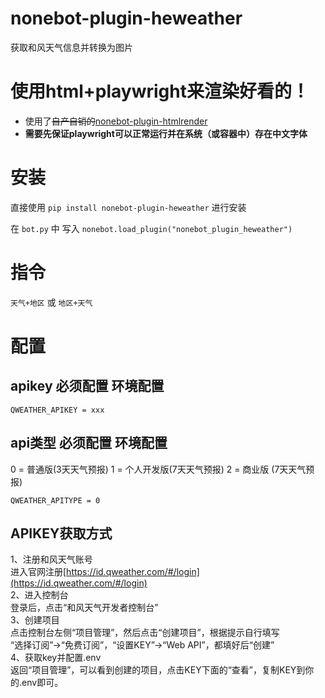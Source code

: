 # nonebot-plugin-heweather

获取和风天气信息并转换为图片

# 使用html+playwright来渲染好看的！

- 使用了~~自产自销的~~[nonebot-plugin-htmlrender](https://github.com/kexue-z/nonebot-plugin-htmlrender)
- **需要先保证playwright可以正常运行并在系统（或容器中）存在中文字体**


# 安装

直接使用 `pip install nonebot-plugin-heweather` 进行安装

在 `bot.py` 中 写入 `nonebot.load_plugin("nonebot_plugin_heweather")`

# 指令

`天气+地区` 或 `地区+天气`

# 配置

## apikey 必须配置 环境配置

```
QWEATHER_APIKEY = xxx
```

## api类型 必须配置 环境配置

0 = 普通版(3天天气预报)
1 = 个人开发版(7天天气预报)
2 = 商业版 (7天天气预报)


```
QWEATHER_APITYPE = 0
```

## APIKEY获取方式

1、注册和风天气账号  
进入官网注册[https://id.qweather.com/#/login](https://id.qweather.com/#/login)  
2、进入控制台  
登录后，点击“和风天气开发者控制台”  
3、创建项目  
点击控制台左侧“项目管理”，然后点击“创建项目”，根据提示自行填写  
“选择订阅”->“免费订阅”，“设置KEY”->“Web API”，都填好后“创建”  
4、获取key并配置.env  
返回“项目管理”，可以看到创建的项目，点击KEY下面的“查看”，复制KEY到你的.env即可。  
 

